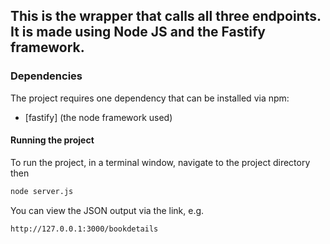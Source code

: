 ## This is the wrapper that calls all three endpoints. It is made using Node JS and the Fastify framework.

### Dependencies
The project requires one dependency that can be installed via npm:
- [fastify] (the node framework used) 

#### Running the project

To run the project, in a terminal window, navigate to the project directory then 
```sh
node server.js
```
You can view the JSON output via the link, e.g.
```sh
http://127.0.0.1:3000/bookdetails
```
